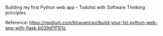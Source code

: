 Building my first Python web app - Todolist with Software Thinking principles

Reference:
https://medium.com/bhavaniravi/build-your-1st-python-web-app-with-flask-b039d11f101c

